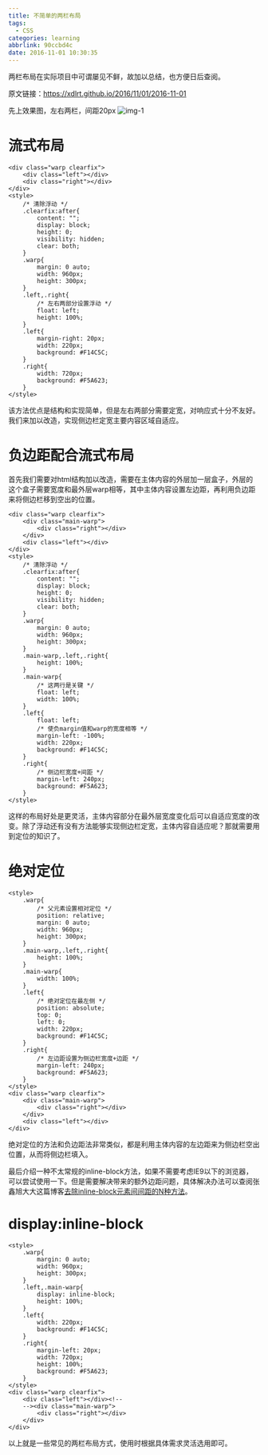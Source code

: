 ```yaml
---
title: 不简单的两栏布局
tags:
  - CSS
categories: learning
abbrlink: 90ccbd4c
date: 2016-11-01 10:30:35
---
```

两栏布局在实际项目中可谓屡见不鲜，故加以总结，也方便日后查阅。
<!-- more -->
原文链接：https://xdlrt.github.io/2016/11/01/2016-11-01

先上效果图，左右两栏，间距20px
![img-1](/images/2016-11-01/1.png)

# 流式布局

````
<div class="warp clearfix">
	<div class="left"></div>
	<div class="right"></div>
</div>
<style>
	/* 清除浮动 */
	.clearfix:after{
		content: "";
		display: block;
		height: 0;
		visibility: hidden;
		clear: both;
	}
	.warp{
		margin: 0 auto;
		width: 960px;
		height: 300px;
	}
	.left,.right{
		/* 左右两部分设置浮动 */
		float: left;
		height: 100%;
	}
	.left{
		margin-right: 20px;
		width: 220px;
		background: #F14C5C;
	}
	.right{
		width: 720px;
		background: #F5A623;
	}
</style>
````
该方法优点是结构和实现简单，但是左右两部分需要定宽，对响应式十分不友好。我们来加以改造，实现侧边栏定宽主要内容区域自适应。

# 负边距配合流式布局

首先我们需要对html结构加以改造，需要在主体内容的外层加一层盒子，外层的这个盒子需要宽度和最外层warp相等，其中主体内容设置左边距，再利用负边距来将侧边栏移到空出的位置。
````
<div class="warp clearfix">
	<div class="main-warp">
		<div class="right"></div>
	</div>
	<div class="left"></div>
</div>
<style>
	/* 清除浮动 */
	.clearfix:after{
		content: "";
		display: block;
		height: 0;
		visibility: hidden;
		clear: both;
	}
	.warp{
		margin: 0 auto;
		width: 960px;
		height: 300px;
	}
	.main-warp,.left,.right{
		height: 100%;
	}
	.main-warp{
		/* 这两行是关键 */
		float: left;
		width: 100%;
	}
	.left{
		float: left;
		/* 使负margin值和warp的宽度相等 */
		margin-left: -100%;
		width: 220px;
		background: #F14C5C;
	}
	.right{
		/* 侧边栏宽度+间距 */
		margin-left: 240px;
		background: #F5A623;
	}
</style>
````
这样的布局好处是更灵活，主体内容部分在最外层宽度变化后可以自适应宽度的改变。除了浮动还有没有方法能够实现侧边栏定宽，主体内容自适应呢？那就需要用到定位的知识了。

# 绝对定位

````
<style>
	.warp{
		/* 父元素设置相对定位 */
		position: relative;
		margin: 0 auto;
		width: 960px;
		height: 300px;
	}
	.main-warp,.left,.right{
		height: 100%;
	}
	.main-warp{
		width: 100%;
	}
	.left{
		/* 绝对定位在最左侧 */
		position: absolute;
		top: 0;
		left: 0;
		width: 220px;
		background: #F14C5C;
	}
	.right{
		/* 左边距设置为侧边栏宽度+边距 */
		margin-left: 240px;
		background: #F5A623;
	}
</style>
<div class="warp clearfix">
	<div class="main-warp">
		<div class="right"></div>
	</div>
	<div class="left"></div>
</div>
````
绝对定位的方法和负边距法非常类似，都是利用主体内容的左边距来为侧边栏空出位置，从而将侧边栏填入。

最后介绍一种不太常规的inline-block方法，如果不需要考虑IE9以下的浏览器，可以尝试使用一下。但是需要解决带来的额外边距问题，具体解决办法可以查阅张鑫旭大大这篇博客[去除inline-block元素间间距的N种方法](https://www.zhangxinxu.com/wordpress/2012/04/inline-block-space-remove-%E5%8E%BB%E9%99%A4%E9%97%B4%E8%B7%9D/)。
# display:inline-block

````
<style>
	.warp{
		margin: 0 auto;
		width: 960px;
		height: 300px;
	}
	.left,.main-warp{
		display: inline-block;
		height: 100%;
	}
	.left{
		width: 220px;
		background: #F14C5C;
	}
	.right{
		margin-left: 20px;
		width: 720px;
		height: 100%;
		background: #F5A623;
	}
</style>
<div class="warp clearfix">
	<div class="left"></div><!--
	--><div class="main-warp">
		<div class="right"></div>
	</div>
</div>
````

以上就是一些常见的两栏布局方式，使用时根据具体需求灵活选用即可。
